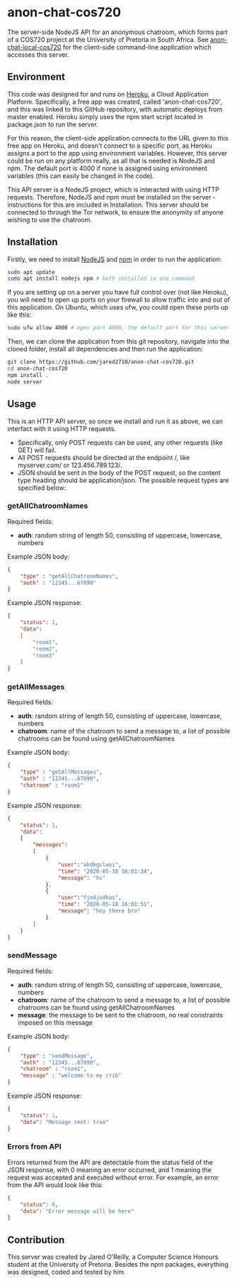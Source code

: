 # anon-chat-cos720
The server-side NodeJS API for an anonymous chatroom, which forms part of a COS720 project at the University of Pretoria in South Africa. See [anon-chat-local-cos720](https://github.com/jared2710/anon-chat-local-cos720) for the client-side command-line application which accesses this server.

## Environment
This code was designed for and runs on [Heroku](https://heroku.com), a Cloud Application Platform. Specifically, a free app was created, called 'anon-chat-cos720', and this was linked to this GitHub repository, with automatic deploys from master enabled. Heroku simply uses the npm start script located in package.json to run the server.

For this reason, the client-side application connects to the URL given to this free app on Heroku, and doesn't connect to a specific port, as Heroku assigns a port to the app using environment variables. However, this server could be run on any platform really, as all that is needed is NodeJS and npm. The default port is 4000 if none is assigned using environment variables (this can easily be changed in the code). 

This API server is a NodeJS project, which is interacted with using HTTP requests. Therefore, NodeJS and npm must be installed on the server - instructions for this are included in Installation. This server should be connected to through the Tor network, to ensure the anonymity of anyone wishing to use the chatroom.

## Installation

Firstly, we need to install [NodeJS](https://nodejs.org/) and [npm](https://www.npmjs.com/) in order to run the application:

```bash
sudo apt update
sudo apt install nodejs npm # both installed in one command
```

If you are setting up on a server you have full control over (not like Heroku), you will need to open up ports on your firewall to allow traffic into and out of this application. On Ubuntu, which uses ufw, you could open these ports up like this:

```bash
sudo ufw allow 4000 # open port 4000, the default port for this server
```

Then, we can clone the application from this git repository, navigate into the cloned folder, install all dependencies and then run the application:

```bash
git clone https://github.com/jared2710/anon-chat-cos720.git
cd anon-chat-cos720
npm install .
node server
```

## Usage
This is an HTTP API server, so once we install and run it as above, we can interfact with it using HTTP requests. 
- Specifically, only POST requests can be used, any other requests (like GET) will fail.
- All POST requests should be directed at the endpoint /, like myserver.com/ or 123.456.789.123/. 
- JSON should be sent in the body of the POST request, so the content type heading should be application/json. 
The possible request types are specified below:

### getAllChatroomNames 
Required fields:
- **auth**: random string of length 50, consisting of uppercase, lowercase, numbers

Example JSON body:
````json
{
    "type" : "getAllChatroomNames",
    "auth" : "12345...67890"
}
````

Example JSON response:
````json
{
    "status": 1,
    "data": 
    [
        "room1",
        "room2",
        "room3"
    ]
}
````

### getAllMessages 
Required fields:
- **auth**: random string of length 50, consisting of uppercase, lowercase, numbers
- **chatroom**: name of the chatroom to send a message to, a list of possible chatrooms can be found using getAllChatroomNames

Example JSON body:
````json
{
    "type" : "getAllMessages",
    "auth" : "12345...67890",
    "chatroom" : "room1"
}
````

Example JSON response:
````json
{
    "status": 1,
    "data": 
    {
        "messages": 
        [
            {
                "user":"abdkgslwoi",
                "time": "2020-05-18 16:01:34",
                "message": "hi"
            },
            {
                "user":"fjodjudhas",
                "time": "2020-05-18 16:01:51",
                "message": "hey there bro"
            }
        ]
    }
}
````

### sendMessage
Required fields:
- **auth**: random string of length 50, consisting of uppercase, lowercase, numbers
- **chatroom**: name of the chatroom to send a message to, a list of possible chatrooms can be found using getAllChatroomNames
- **message**: the message to be sent to the chatroom, no real constraints imposed on this message

Example JSON body:
````json
{
    "type" : "sendMessage",
    "auth" : "12345...67890",
    "chatroom" : "room1",
    "message" : "welcome to my crib"
}
````

Example JSON response:
````json
{
    "status": 1,
    "data": "Message sent: true"
}
````

### Errors from API
Errors returned from the API are detectable from the status field of the JSON response, with 0 meaning an error occurred, and 1 meaning the request was accepted and executed without error. For example, an error from the API would look like this:
````json
{
    "status": 0,
    "data": "Error message will be here"
}
````



## Contribution
This server was created by Jared O'Reilly, a Computer Science Honours student at the University of Pretoria. Besides the npm packages, everything was designed, coded and tested by him. 
